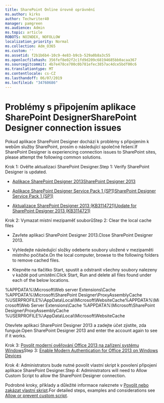 ```yaml
---
title: SharePoint Online úrovně oprávnění
ms.author: kirks
author: Techwriter40
manager: pamgreen
ms.audience: Admin
ms.topic: article
ROBOTS: NOINDEX, NOFOLLOW
localization_priority: Normal
ms.collection: Adm_O365
ms.custom: ''
ms.assetid: f2b1b6b4-10c9-4e83-b9cb-529a0b8a3c55
ms.openlocfilehash: 356fef8e02f2c1fd9d209c68194685bb0acaa367
ms.sourcegitcommit: 4b7e478ce700c0b781efec3857ac4dce5bdf00c6
ms.translationtype: MT
ms.contentlocale: cs-CZ
ms.lasthandoff: 06/07/2019
ms.locfileid: "34760686"
---
```

# <a name="sharepoint-designer-connection-issues"></a><span data-ttu-id="89ae2-102">Problémy s připojením aplikace SharePoint Designer</span><span class="sxs-lookup"><span data-stu-id="89ae2-102">SharePoint Designer connection issues</span></span> 

<span data-ttu-id="89ae2-103">Pokud aplikace SharePoint Designer dochází k problémy s připojením k webům služby SharePoint, prosím o následující společné řešení.</span><span class="sxs-lookup"><span data-stu-id="89ae2-103">If SharePoint Designer is experiencing connection issues to SharePoint sites, please attempt the following common solutions.</span></span>

<span data-ttu-id="89ae2-104">Krok 1: Ověřte aktualizaci SharePoint Designer.</span><span class="sxs-lookup"><span data-stu-id="89ae2-104">Step 1: Verify SharePoint Designer is updated.</span></span>

- [<span data-ttu-id="89ae2-105">Aplikace SharePoint Designer 2013</span><span class="sxs-lookup"><span data-stu-id="89ae2-105">SharePoint Designer 2013</span></span>](https://www.microsoft.com/download/details.aspx?id=35491)

- [<span data-ttu-id="89ae2-106">Aplikace SharePoint Designer Service Pack 1 (SP1)</span><span class="sxs-lookup"><span data-stu-id="89ae2-106">SharePoint Designer Service Pack 1 (SP1)</span></span>](https://support.microsoft.com/help/2817441/description-of-microsoft-sharepoint-designer-2013-service-pack-1-sp1)

- [<span data-ttu-id="89ae2-107">Aktualizace SharePoint Designer 2013 (KB3114721)</span><span class="sxs-lookup"><span data-stu-id="89ae2-107">Update for SharePoint Designer 2013 (KB3114721)</span></span>](https://support.microsoft.com/help/3114721/august-2-2016-update-for-sharepoint-designer-2013-kb3114721)

<span data-ttu-id="89ae2-108">Krok 2: Vymazat místní mezipaměť souborů</span><span class="sxs-lookup"><span data-stu-id="89ae2-108">Step 2: Clear the local cache files</span></span>

- <span data-ttu-id="89ae2-109">Zavřete aplikaci SharePoint Designer 2013.</span><span class="sxs-lookup"><span data-stu-id="89ae2-109">Close SharePoint Designer 2013.</span></span>

- <span data-ttu-id="89ae2-110">Vyhledejte následující složky odeberte soubory uložené v mezipaměti místního počítače.</span><span class="sxs-lookup"><span data-stu-id="89ae2-110">On the local computer, browse to the following folders to remove cached files.</span></span>

- <span data-ttu-id="89ae2-111">Klepněte na tlačítko Start, spustit a odstranit všechny soubory nalezeny v každé pod umístění.</span><span class="sxs-lookup"><span data-stu-id="89ae2-111">Click Start, Run and delete all files found under each of the below locations.</span></span>

<span data-ttu-id="89ae2-112">%APPDATA%\Microsoft\Web server Extensions\Cache %APPDATA%\Microsoft\SharePoint Designer\ProxyAssemblyCache %USERPROFILE%\AppData\Local\Microsoft\WebsiteCache</span><span class="sxs-lookup"><span data-stu-id="89ae2-112">%APPDATA%\Microsoft\Web Server Extensions\Cache %APPDATA%\Microsoft\SharePoint Designer\ProxyAssemblyCache %USERPROFILE%\AppData\Local\Microsoft\WebsiteCache</span></span>

<span data-ttu-id="89ae2-113">Otevřete aplikaci SharePoint Designer 2013 a zadejte účet zjistíte, zda funguje.</span><span class="sxs-lookup"><span data-stu-id="89ae2-113">Open SharePoint Designer 2013 and enter the account again to see if it works.</span></span>

<span data-ttu-id="89ae2-114">Krok 3: [Povolit moderní ověřování Office 2013 na zařízení systému Windows](https://docs.microsoft.com/office365/admin/security-and-compliance/enable-modern-authentication?redirectSourcePath=/article/Enable-Modern-Authentication-for-Office-2013-on-Windows-devices-7dc1c01a-090f-4971-9677-f1b192d6c910&view=o365-worldwide)</span><span class="sxs-lookup"><span data-stu-id="89ae2-114">Step 3: [Enable Modern Authentication for Office 2013 on Windows Devices](https://docs.microsoft.com/office365/admin/security-and-compliance/enable-modern-authentication?redirectSourcePath=/article/Enable-Modern-Authentication-for-Office-2013-on-Windows-devices-7dc1c01a-090f-4971-9677-f1b192d6c910&view=o365-worldwide)</span></span>

<span data-ttu-id="89ae2-115">Krok 4: Administrators bude nutné povolit vlastní skript k povolení připojení aplikace SharePoint Designer.</span><span class="sxs-lookup"><span data-stu-id="89ae2-115">Step 4: Administrators will need to Allow Custom Script to allow the SharePoint Designer connection.</span></span>

<span data-ttu-id="89ae2-116">Podrobné kroky, příklady a důležité informace naleznete v [Povolit nebo zakázat vlastní skript](https://docs.microsoft.com/sharepoint/allow-or-prevent-custom-script).</span><span class="sxs-lookup"><span data-stu-id="89ae2-116">For detailed steps, examples and considerations see [Allow or prevent custom script](https://docs.microsoft.com/sharepoint/allow-or-prevent-custom-script).</span></span>


